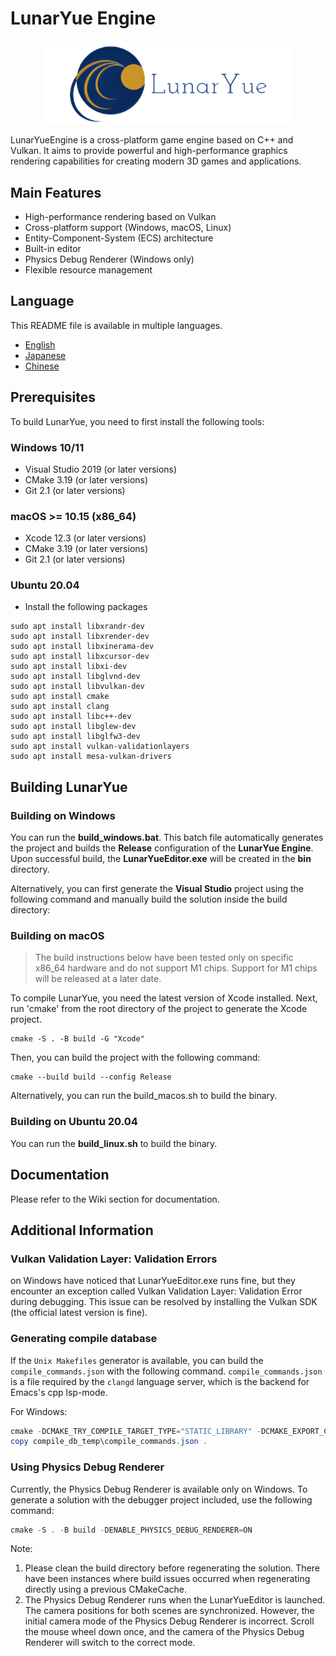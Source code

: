 ﻿# LunarYue Engine

<p align="center">
    <img src="engine/source/editor/resource/LunarYueEngine.png" width="400" alt="LunarYue Engineのロゴ">
  </a>
</p>

LunarYueEngine is a cross-platform game engine based on C++ and Vulkan. It aims to provide powerful and high-performance graphics rendering capabilities for creating modern 3D games and applications.

## Main Features

- High-performance rendering based on Vulkan
- Cross-platform support (Windows, macOS, Linux)
- Entity-Component-System (ECS) architecture
- Built-in editor
- Physics Debug Renderer (Windows only)
- Flexible resource management

## Language

This README file is available in multiple languages.

- [English](README-en.md)
- [Japanese](README.md)
- [Chinese](README-zh.md)

## Prerequisites

To build LunarYue, you need to first install the following tools:

### Windows 10/11
- Visual Studio 2019 (or later versions)
- CMake 3.19 (or later versions)
- Git 2.1 (or later versions)

### macOS >= 10.15 (x86_64)
- Xcode 12.3 (or later versions)
- CMake 3.19 (or later versions)
- Git 2.1 (or later versions)

### Ubuntu 20.04
- Install the following packages
```
sudo apt install libxrandr-dev
sudo apt install libxrender-dev
sudo apt install libxinerama-dev
sudo apt install libxcursor-dev
sudo apt install libxi-dev
sudo apt install libglvnd-dev
sudo apt install libvulkan-dev
sudo apt install cmake
sudo apt install clang
sudo apt install libc++-dev
sudo apt install libglew-dev
sudo apt install libglfw3-dev
sudo apt install vulkan-validationlayers
sudo apt install mesa-vulkan-drivers
```
## Building LunarYue

### Building on Windows
You can run the **build_windows.bat**. This batch file automatically generates the project and builds the **Release** configuration of the **LunarYue Engine**. Upon successful build, the **LunarYueEditor.exe** will be created in the **bin** directory.

Alternatively, you can first generate the **Visual Studio** project using the following command and manually build the solution inside the build directory:

### Building on macOS

> The build instructions below have been tested only on specific x86_64 hardware and do not support M1 chips. Support for M1 chips will be released at a later date.

To compile LunarYue, you need the latest version of Xcode installed.
Next, run 'cmake' from the root directory of the project to generate the Xcode project.

```
cmake -S . -B build -G "Xcode"

```
Then, you can build the project with the following command:

```
cmake --build build --config Release
```


Alternatively, you can run the build_macos.sh to build the binary.

### Building on Ubuntu 20.04
You can run the **build_linux.sh** to build the binary.

## Documentation
Please refer to the Wiki section for documentation.

## Additional Information

### Vulkan Validation Layer: Validation Errors
on Windows have noticed that LunarYueEditor.exe runs fine, but they encounter an exception called Vulkan Validation Layer: Validation Error during debugging. This issue can be resolved by installing the Vulkan SDK (the official latest version is fine).

### Generating compile database
If the `Unix Makefiles` generator is available, you can build the `compile_commands.json` with the following command. `compile_commands.json` is a file required by the `clangd` language server, which is the backend for Emacs's cpp lsp-mode.

For Windows:

``` powershell
cmake -DCMAKE_TRY_COMPILE_TARGET_TYPE="STATIC_LIBRARY" -DCMAKE_EXPORT_COMPILE_COMMANDS=ON -S . -B compile_db_temp -G "Unix Makefiles"
copy compile_db_temp\compile_commands.json .
```

### Using Physics Debug Renderer
Currently, the Physics Debug Renderer is available only on Windows. To generate a solution with the debugger project included, use the following command:

``` powershell
cmake -S . -B build -DENABLE_PHYSICS_DEBUG_RENDERER=ON

```
Note:

1. Please clean the build directory before regenerating the solution. There have been instances where build issues occurred when regenerating directly using a previous CMakeCache.
2. The Physics Debug Renderer runs when the LunarYueEditor is launched. The camera positions for both scenes are synchronized. However, the initial camera mode of the Physics Debug Renderer is incorrect. Scroll the mouse wheel down once, and the camera of the Physics Debug Renderer will switch to the correct mode.




